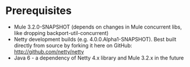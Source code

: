Prerequisites
===============================
* Mule 3.2.0-SNAPSHOT (depends on changes in Mule concurrent libs, like dropping backport-util-concurrent)
* Netty development builds (e.g. 4.0.0.Alpha1-SNAPSHOT). Best built directly from source by forking it here on GitHub: http://github.com/netty/netty
* Java 6 - a dependency of Netty 4.x library and Mule 3.2.x in the future
